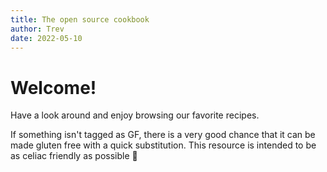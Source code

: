 ```yaml
---
title: The open source cookbook
author: Trev
date: 2022-05-10
---
```


# Welcome!

Have a look around and enjoy browsing our favorite recipes.

If something isn't tagged as GF, there is a very good chance that it can be made gluten free with a quick substitution. This resource is intended to be as celiac friendly as possible 🙂
